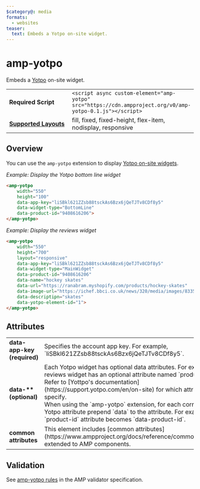 ```yaml
---
$category@: media
formats:
  - websites
teaser:
  text: Embeds a Yotpo on-site widget.
---
```

<!--
Copyright 2018 The AMP HTML Authors. All Rights Reserved.

Licensed under the Apache License, Version 2.0 (the "License");
you may not use this file except in compliance with the License.
You may obtain a copy of the License at

      http://www.apache.org/licenses/LICENSE-2.0

Unless required by applicable law or agreed to in writing, software
distributed under the License is distributed on an "AS-IS" BASIS,
WITHOUT WARRANTIES OR CONDITIONS OF ANY KIND, either express or implied.
See the License for the specific language governing permissions and
limitations under the License.
-->

# amp-yotpo

Embeds a <a href="https://support.yotpo.com/en/on-site/reviews-widget">Yotpo</a> on-site widget.

<table>
  <tr>
    <td width="40%"><strong>Required Script</strong></td>
    <td><code>&lt;script async custom-element="amp-yotpo" src="https://cdn.ampproject.org/v0/amp-yotpo-0.1.js">&lt;/script></code></td>
  </tr>
  <tr>
    <td class="col-fourty"><strong><a href="https://www.ampproject.org/docs/guides/responsive/control_layout.html">Supported Layouts</a></strong></td>
    <td>fill, fixed, fixed-height, flex-item, nodisplay, responsive</td>
  </tr>
</table>

## Overview

You can use the `amp-yotpo` extension to display [Yotpo on-site widgets](https://support.yotpo.com/en/on-site/reviews-widget).

*Example: Display the Yotpo bottom line widget*

```html
<amp-yotpo
    width="550"
    height="100"
    data-app-key="liSBkl621ZZsb88tsckAs6Bzx6jQeTJTv8CDf8y5"
    data-widget-type="BottomLine"
    data-product-id="9408616206">
</amp-yotpo>
```

*Example: Display the reviews widget*

```html
<amp-yotpo
    width="550"
    height="700"
    layout="responsive"
    data-app-key="liSBkl621ZZsb88tsckAs6Bzx6jQeTJTv8CDf8y5"
    data-widget-type="MainWidget"
    data-product-id="9408616206"
    data-name="hockey skates"
    data-url="https://ranabram.myshopify.com/products/hockey-skates"
    data-image-url="https://ichef.bbci.co.uk/news/320/media/images/83351000/jpg/_83351965_explorer273lincolnshirewoldssouthpicturebynicholassilkstone.jpg"
    data-descriptipn="skates"
    data-yotpo-element-id="1">
</amp-yotpo>
```

## Attributes

<table class="ad-m-table-listing">
  <tr>
    <td width="40%"><strong>data-app-key (required)</strong></td>
    <td>Specifies the account app key. For example, `liSBkl621ZZsb88tsckAs6Bzx6jQeTJTv8CDf8y5`.</td>
  </tr>
  <tr>
    <td width="40%"><strong>data-** (optional)</strong></td>
    <td>Each Yotpo widget has optional data attributes. For example, the reviews widget has an optional attribute named `product-id`. Refer to [Yottpo's documentation](https://support.yotpo.com/en/on-site) for which attributes to specify.<br>
    When using the `amp-yotpo` extension, for each corresponding Yotpo attribute prepend `data` to the attribute. For example, the `product-id` attribute becomes `data-product-id`.
    </td>
  </tr>
  <tr>
    <td width="40%"><strong>common attributes</strong></td>
    <td>This element includes [common attributes](https://www.ampproject.org/docs/reference/common_attributes) extended to AMP components.</td>
  </tr>
</table>

## Validation

See [amp-yotpo rules](https://github.com/ampproject/amphtml/blob/master/extensions/amp-yotpo/validator-amp-yotpo.protoascii) in the AMP validator specification.
